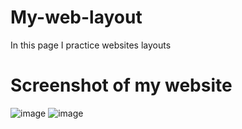# My-web-layout
In this page I practice websites layouts

# Screenshot of my website
![image](https://user-images.githubusercontent.com/65151701/156574210-661aff51-8c96-41f7-b375-2877e1e09d36.png)
![image](https://user-images.githubusercontent.com/65151701/156574273-1a87465e-1065-4622-aa78-fadf4e77bf08.png)
